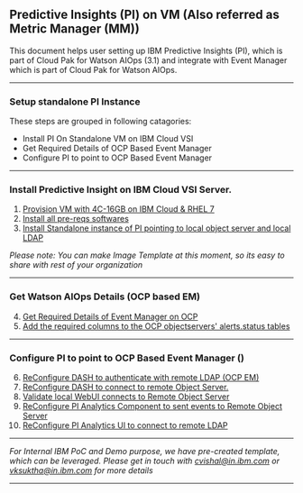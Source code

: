 ## Predictive Insights (PI) on VM (Also referred as Metric Manager (MM))
This document helps user setting up IBM Predictive Insights (PI), which is part of Cloud Pak for Watson AIOps (3.1) and integrate with Event Manager which is part of Cloud Pak for Watson AIOps.

---- 
### Setup standalone PI Instance

These steps are grouped in following catagories:
- Install PI On Standalone VM on IBM Cloud VSI
- Get Required Details of OCP Based Event Manager
- Configure PI to point to OCP Based Event Manager
----

### Install Predictive Insight on IBM Cloud VSI Server.
1. [Provision VM with 4C-16GB on IBM Cloud & RHEL 7](/files/provision.md)
2. [Install all pre-reqs softwares](/files/prereq.md)
3. [Install Standalone instance of PI pointing to local object server and local LDAP](/files/installpi.md)

_Please note: You can make Image Template at this moment, so its easy to share with rest of your organization_


----

### Get Watson AIOps Details (OCP based EM)
4. [Get Required Details of Event Manager on OCP](/files/ocpem.md)
5. [Add the required columns to the OCP objectservers' alerts.status tables](/files/updatetable.md)

----


### Configure PI to point to OCP Based Event Manager ()
6. [ReConfigure DASH to authenticate with remote LDAP (OCP EM)](/files/configurepi1.md)
7. [ReConfigure DASH to connect to remote Object Server.](/files/configurep2.md)
8. [Validate local WebUI connects to Remote Object Server](/files/configurepi3.md)
9. [ReConfigure PI Analytics Component to sent events to Remote Object Server](/files/configurepi4.md)
10. [ReConfigure PI Analytics UI to connect to remote LDAP](/files/configurepi5.md)

-----

_For Internal IBM PoC and Demo purpose, we have pre-created template, which can be leveraged. Please get in touch with cvishal@in.ibm.com or vksuktha@in.ibm.com for more details_

-----

